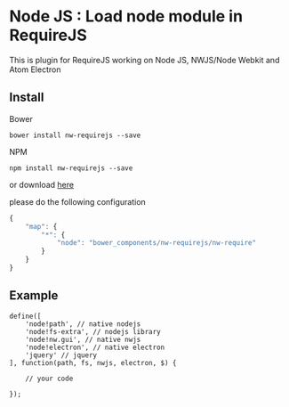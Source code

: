 # Node JS : Load node module in RequireJS
This is plugin for RequireJS working on Node JS, NWJS/Node Webkit and Atom Electron

## Install

Bower

```
bower install nw-requirejs --save
```

NPM

```
npm install nw-requirejs --save
```
or download [here](https://github.com/didanurwanda/nw-requirejs/archive/master.zip)

please do the following configuration

```JavaScript
{
    "map": {
        "*": {
            "node": "bower_components/nw-requirejs/nw-require"
        }
    }
}
```

## Example

```JavaSciprt
define([
    'node!path', // native nodejs
    'node!fs-extra', // nodejs library
    'node!nw.gui', // native nwjs
    'node!electron', // native electron
    'jquery' // jquery
], function(path, fs, nwjs, electron, $) {

    // your code
    
});

```